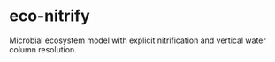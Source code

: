 # eco-nitrify
Microbial ecosystem model with explicit nitrification and vertical water column resolution. 
